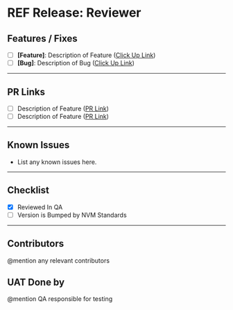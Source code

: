 # REF Release: Reviewer

## Features / Fixes
- [ ] **[Feature]**: Description of Feature ([Click Up Link](#))
- [ ] **[Bug]**: Description of Bug ([Click Up Link](#))

---

## PR Links
- [ ] Description of Feature ([PR Link](#))
- [ ] Description of Feature ([PR Link](#))

---


## Known Issues
- List any known issues here.

---

## Checklist
- [x] Reviewed In QA
- [ ] Version is Bumped by NVM Standards

---

## Contributors
@mention any relevant contributors

## UAT Done by
@mention QA responsible for testing
